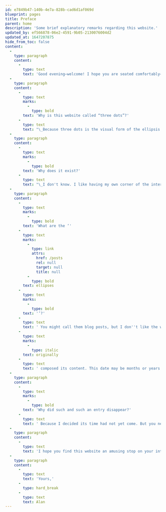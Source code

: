```yaml
---
id: e7849b47-140b-4e7a-828b-cad6d1af069d
blueprint: pages
title: Preface
parent: home
description: 'Some brief explanatory remarks regarding this website.'
updated_by: ef566878-06e2-4591-9b05-2130076004d2
updated_at: 1647207875
hide_from_toc: false
content:
  -
    type: paragraph
    content:
      -
        type: text
        text: 'Good evening—welcome! I hope you are seated comfortably—or, better yet, reclining. Allow me to preface the contents of this website with some brief explanatory remarks.'
  -
    type: paragraph
    content:
      -
        type: text
        marks:
          -
            type: bold
        text: 'Why is this website called “three dots”?'
      -
        type: text
        text: "\_Because three dots is the visual form of the ellipsis (‘…’), and I am an elliptical man."
  -
    type: paragraph
    content:
      -
        type: text
        marks:
          -
            type: bold
        text: 'Why does it exist?'
      -
        type: text
        text: "\_I don't know. I like having my own corner of the internet where I can experiment with prose and fiddle with stylesheets and JavaScript. In truth, I spend more time tweaking the design of the site than adding content. "
  -
    type: paragraph
    content:
      -
        type: text
        marks:
          -
            type: bold
        text: 'What are the ‘'
      -
        type: text
        marks:
          -
            type: link
            attrs:
              href: /posts
              rel: null
              target: null
              title: null
          -
            type: bold
        text: ellipses
      -
        type: text
        marks:
          -
            type: bold
        text: '’?'
      -
        type: text
        text: ' You might call them blog posts, but I don''t like the word ‘blog’. Note that each entry is dated by when I '
      -
        type: text
        marks:
          -
            type: italic
        text: originally
      -
        type: text
        text: ' composed its content. This date may be months or years earlier than when the entry appears – I often post backdated items that I had written down somewhere else much earlier. I also revise them from time to time.'
  -
    type: paragraph
    content:
      -
        type: text
        marks:
          -
            type: bold
        text: 'Why did such and such an entry disappear?'
      -
        type: text
        text: ' Because I decided its time had not yet come. But you never know, it might reappear again, perhaps with revisions.'
  -
    type: paragraph
    content:
      -
        type: text
        text: 'I hope you find this website an amusing stop on your internet travels.'
  -
    type: paragraph
    content:
      -
        type: text
        text: 'Yours,'
      -
        type: hard_break
      -
        type: text
        text: Alan
---
```


